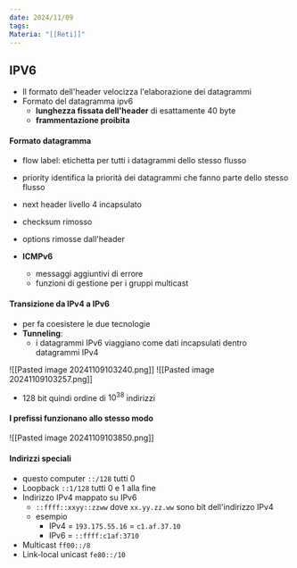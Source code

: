 ```yaml
---
date: 2024/11/09
tags: 
Materia: "[[Reti]]"
---
```

## IPV6
- Il formato dell'header velocizza l'elaborazione dei datagrammi 
- Formato del datagramma ipv6
	- **lunghezza fissata dell'header** di esattamente 40 byte
	- **frammentazione proibita**

#### Formato datagramma
- flow label: etichetta per tutti i datagrammi dello stesso flusso
- priority identifica la priorità dei datagrammi che fanno parte dello stesso flusso
- next header livello 4 incapsulato
-  checksum rimosso
- options rimosse dall'header 

- **ICMPv6**
	- messaggi aggiuntivi di errore
	- funzioni di gestione per i gruppi multicast

#### Transizione da IPv4 a IPv6
- per fa coesistere le due tecnologie
- **Tunneling**:
	-  i datagrammi IPv6 viaggiano come dati incapsulati dentro datagrammi IPv4

![[Pasted image 20241109103240.png]]
![[Pasted image 20241109103257.png]]

- 128 bit quindi ordine di $10^{38}$ indirizzi
#### I prefissi funzionano allo stesso modo
![[Pasted image 20241109103850.png]]

#### Indirizzi speciali
- questo computer `::/128` tutti 0
- Loopback `::1/128` tutti 0 e 1 alla fine
- Indirizzo IPv4 mappato su IPv6
	- `::ffff::xxyy::zzww` dove `xx.yy.zz.ww` sono bit dell'indirizzo IPv4
	- esempio
		- IPv4 = `193.175.55.16` = `c1.af.37.10`
		- IPv6 = `::ffff:c1af:3710`
- Multicast `ff00::/8`
- Link-local unicast `fe80::/10`